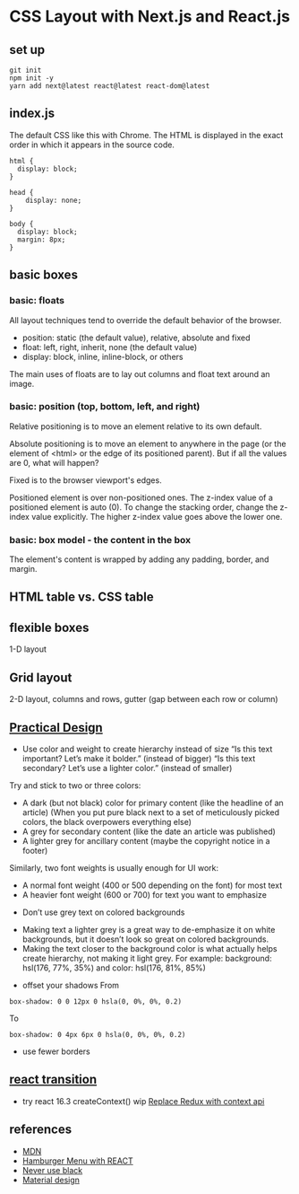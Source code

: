 # CSS Layout with Next.js and React.js

## set up

```
git init
npm init -y
yarn add next@latest react@latest react-dom@latest
```

## index.js
The default CSS like this with Chrome. The HTML is displayed in the exact order in which it appears in the source code.
```
html {
  display: block;
}

head {
    display: none;
}

body {
  display: block;
  margin: 8px;
}
```

## basic boxes

### basic: floats

All layout techniques tend to override the default behavior of the browser.
* position: static (the default value), relative, absolute and fixed
* float: left, right, inherit, none (the default value)
* display: block, inline, inline-block, or others

The main uses of floats are to lay out columns and float text around an image.

### basic: position (top, bottom, left, and right)

Relative positioning is to move an element relative to its own default.

Absolute positioning is to move an element to anywhere in the page (or the element of \<html\> or the edge of its positioned parent). But if all the values are 0, what will happen?

Fixed is to the browser viewport's edges.

Positioned element is over non-positioned ones.
The z-index value of a positioned element is auto (0). To change the stacking order, change the z-index value explicitly. The higher z-index value goes above the lower one.

### basic: box model - the content in the box
The element's content is wrapped by adding any padding, border, and margin.

## HTML table vs. CSS table

## flexible boxes
1-D layout

## Grid layout
2-D layout, columns and rows, gutter (gap between each row or column)

## [Practical Design](https://medium.com/refactoring-ui/7-practical-tips-for-cheating-at-design-40c736799886)

* Use color and weight to create hierarchy instead of size
“Is this text important? Let’s make it bolder.” (instead of bigger)
“Is this text secondary? Let’s use a lighter color.” (instead of smaller)

Try and stick to two or three colors:
- A dark (but not black) color for primary content (like the headline of an article) (When you put pure black next to a set of meticulously picked colors, the black overpowers everything else)
- A grey for secondary content (like the date an article was published)
- A lighter grey for ancillary content (maybe the copyright notice in a footer)

Similarly, two font weights is usually enough for UI work:
- A normal font weight (400 or 500 depending on the font) for most text
- A heavier font weight (600 or 700) for text you want to emphasize

* Don’t use grey text on colored backgrounds
- Making text a lighter grey is a great way to de-emphasize it on white backgrounds, but it doesn’t look so great on colored backgrounds.
- Making the text closer to the background color is what actually helps create hierarchy, not making it light grey. For example:
  background: hsl(176, 77%, 35%) and color: hsl(176, 81%, 85%)

* offset your shadows
From 
```
box-shadow: 0 0 12px 0 hsla(0, 0%, 0%, 0.2)
```
To
```
box-shadow: 0 4px 6px 0 hsla(0, 0%, 0%, 0.2)
```

* use fewer borders

## [react transition](https://dev.to/underdogio/adding-animations-to-your-react-app-with-react-transition-group)

* try react 16.3 createContext()
wip
[Replace Redux with context api](https://medium.com/@DidierFranc/replacing-redux-with-the-new-react-context-api-8f5d01a00e8c)


## references
* [MDN](https://developer.mozilla.org/en-US/docs/Learn/CSS/CSS_layout/Introduction)
* [Hamburger Menu with REACT](https://codepen.io/naturalclar/pen/zEwvbg)
* [Never use black](https://ianstormtaylor.com/design-tip-never-use-black/)
* [Material design](https://material.io/guidelines/material-design/elevation-shadows.html)
